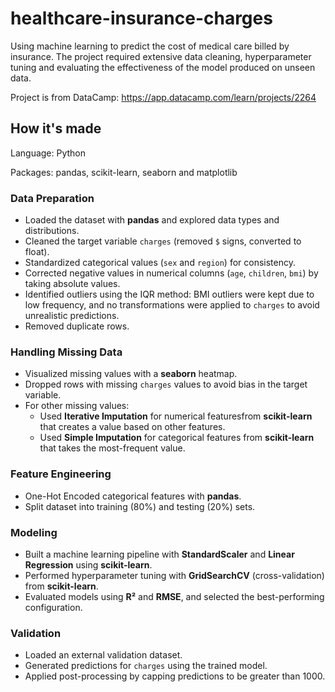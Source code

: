 # healthcare-insurance-charges
Using machine learning to predict the cost of medical care billed by insurance. The project required extensive data cleaning, hyperparameter tuning and evaluating the effectiveness of the model produced on unseen data.

Project is from DataCamp: https://app.datacamp.com/learn/projects/2264

## How it's made
Language: Python 

Packages: pandas, scikit-learn, seaborn and matplotlib

### Data Preparation
- Loaded the dataset with **pandas** and explored data types and distributions.  
- Cleaned the target variable `charges` (removed `$` signs, converted to float).  
- Standardized categorical values (`sex` and `region`) for consistency.  
- Corrected negative values in numerical columns (`age`, `children`, `bmi`) by taking absolute values.  
- Identified outliers using the IQR method: BMI outliers were kept due to low frequency, and no transformations were applied to `charges` to avoid unrealistic predictions.  
- Removed duplicate rows.  

### Handling Missing Data
- Visualized missing values with a **seaborn** heatmap.  
- Dropped rows with missing `charges` values to avoid bias in the target variable.  
- For other missing values:  
  - Used **Iterative Imputation** for numerical featuresfrom **scikit-learn** that creates a value based on other features.  
  - Used **Simple Imputation** for categorical features from **scikit-learn** that takes the most-frequent value.  

### Feature Engineering
- One-Hot Encoded categorical features with **pandas**.  
- Split dataset into training (80%) and testing (20%) sets.  

### Modeling
- Built a machine learning pipeline with **StandardScaler** and **Linear Regression** using **scikit-learn**.  
- Performed hyperparameter tuning with **GridSearchCV** (cross-validation) from **scikit-learn**.  
- Evaluated models using **R²** and **RMSE**, and selected the best-performing configuration.  

### Validation
- Loaded an external validation dataset.  
- Generated predictions for `charges` using the trained model.  
- Applied post-processing by capping predictions to be greater than 1000.  

